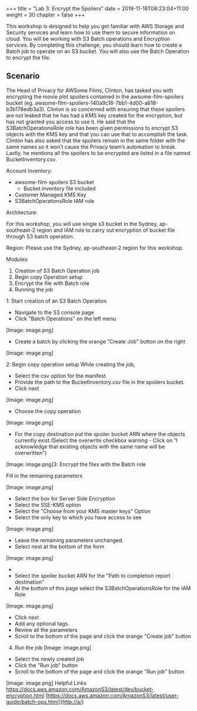 +++
title = "Lab 3: Encrypt the Spoilers"
date = 2019-11-18T08:23:04+11:00
weight = 30
chapter = false
+++

This workshop is designed to help you get familiar with AWS Storage and Security services  and learn how to use them to secure information on cloud. You will be working with S3 Batch operations and Encryption services. By completing this challenge, you should learn how to create a Batch job to operate on an S3 bucket. You will also use the Batch Operation to encrypt the file.

## Scenario

The Head of Privacy for AWSome Films, Clinton, has tasked you with encrypting the movie plot spoilers contained in the awsome-film-spoilers bucket (eg. awsome-film-spoilers-140a9c16-7bb1-4d00-a618-b3b178edb3a3). Clinton is so concerned with ensuring that these spoilers are not leaked that he has had a KMS key created for the encryption, but has not granted you access to use it. He said that the S3BatchOperationsRole role has been given permissions to encrypt S3 objects with the KMS key and that you can use that to accomplish the task. Clinton has also asked that the spoilers remain in the same folder with the same names so it won’t cause the Privacy team’s automation to break. Lastly, he mentions all the spoilers to be encrypted are listed in a file named BucketInventory.csv.

Account Inventory:

* awsome-film-spoilers S3 bucket
    * Bucket inventory file included
* Customer Managed KMS Key
* S3BatchOperationsRole IAM role


Architecture:


For this workshop, you will use single s3 bucket in the Sydney, ap-southeast-2 region and IAM role to carry out encryption of bucket file through S3 batch operation.


Region:
Please use the Sydney, ap-southeast-2 region for this workshop.

Modules:


1. Creation of S3 Batch Operation job
2. Begin copy Operation setup
3. Encrypt the file with Batch role
4. Running the job



1: Start creation of an S3 Batch Operation


* Navigate to the S3 console page
* Click "Batch Operations" on the left menu

[Image: image.png]

* Create a batch by clicking the orange "Create Job" button on the right

[Image: image.png]

2: Begin copy operation setup
While creating the job,


* Select the csv option for the manifest
* Provide the path to the BucketInventory.csv file in the spoilers bucket.
* Click next

[Image: image.png]

* Choose the copy operation

[Image: image.png]

* For the copy destination put the spoiler bucket ARN where the objects currently exist.(Select the overwrite checkbox warning - Click on “I acknowledge that existing objects with the same name will be overwritten”)

[Image: image.png]3: Encrypt the files with the Batch role

Fill in the remaining parameters

[Image: image.png]
* Select the box for Server Side Encryption
* Select the SSE-KMS option
* Select the "Choose from your KMS master keys" Option
* Select the only key to which you have access to see

[Image: image.png]
* Leave the remaining parameters unchanged.
* Select next at the bottom of the form


[Image: image.png]

* 
* Select the spoiler bucket ARN for the "Path to completion report destination"
* At the bottom of this page select the S3BatchOperationsRole for the IAM Role

[Image: image.png]
* Click next
* Add any optional tags.
* Review all the parameters
* Scroll to the bottom of the page and click the orange "Create job" button


4. Run the job
[Image: image.png]

* Select the newly created job
* Click the "Run job" button
* Scroll to the bottom of the page and click the orange "Run job" button

[Image: image.png]
Helpful Links
https://docs.aws.amazon.com/AmazonS3/latest/dev/bucket-encryption.html
[https://docs.aws.amazon.com/AmazonS3/latest/user-guide/batch-ops.html](http://a/)
